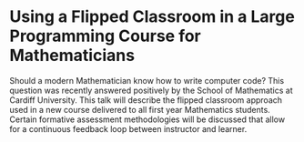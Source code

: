 # Using a Flipped Classroom in a Large Programming Course for Mathematicians

Should a modern Mathematician know how to write computer code? This question was recently answered positively by the School of Mathematics at Cardiff University.
This talk will describe the flipped classroom approach used in a new course delivered to all first year Mathematics students.
Certain formative assessment methodologies will be discussed that allow for a continuous feedback loop between instructor and learner.
